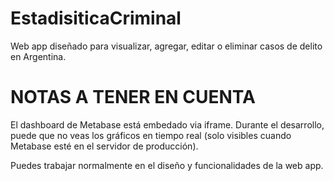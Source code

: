 # EstadisiticaCriminal
Web app diseñado para visualizar, agregar, editar o eliminar casos de delito en Argentina.
# NOTAS A TENER EN CUENTA
El dashboard de Metabase está embedado via iframe.
Durante el desarrollo, puede que no veas los gráficos 
en tiempo real (solo visibles cuando Metabase esté 
en el servidor de producción).

Puedes trabajar normalmente en el diseño y 
funcionalidades de la web app.

